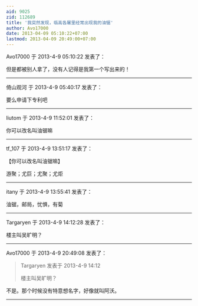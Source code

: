 ```yaml
---
aid: 9025
zid: 112689
title: '我突然发现，临高各屠里经常出现我的油锯'
author: Avo17000
date: 2013-04-09 05:10:22+07:00
lastmod: 2013-04-09 20:49:00+07:00
---
```


Avo17000 于 2013-4-9 05:10:22 发表了：

但是都被别人拿了，没有人记得是我第一个写出来的！

---------

倚山观河 于 2013-4-9 05:40:17 发表了：

要么申请下专利吧

---------

liutom 于 2013-4-9 11:52:01 发表了：

你可以改名叫油锯嘛

---------

tf_107 于 2013-4-9 13:51:17 发表了：

【你可以改名叫油锯嘛】

游聚；尤巨；尤聚；尤炬

---------

itany 于 2013-4-9 13:55:41 发表了：

油锯，邮局，忧惧，有菊

---------

Targaryen 于 2013-4-9 14:12:28 发表了：

楼主叫吴旷明？

---------

Avo17000 于 2013-4-9 20:49:08 发表了：

> Targaryen 发表于 2013-4-9 14:12
> 
> 楼主叫吴旷明？



不是。那个时候没有特意想名字，好像就叫阿沃。

---------

